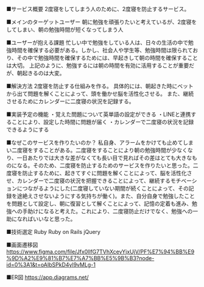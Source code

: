 ■サービス概要
2度寝をしてしまう人のために、2度寝を防止するサービス。

■メインのターゲットユーザー
朝に勉強を頑張りたいと考えているが、2度寝をしてしまい、朝の勉強時間が短くなってしまう人

■ユーザーが抱える課題
忙しい中で勉強をしている人は、日々の生活の中で勉強時間を確保する必要がある。しかし、社会人や学生等、勉強時間は限られており、その中で勉強時間を確保するためには、早起きして朝の時間を確保することは大切。
上記のように、勉強するには朝の時間を有効に活用することが重要だが、朝起きるのは大変。

■解決方法
2度寝を防止する仕組みを作る。
具体的には、朝起きた時にベットから出て問題を解くことによって、頭を働かせ脳を活性化させる。
また、継続させるためにカレンダーに二度寝の状況を記録する。

■実装予定の機能
・覚えた問題について英単語の設定ができる
・LINEと連携することにより、設定した時間に問題が届く
・カレンダーで二度寝の状況を記録できるようにする

■なぜこのサービスを作りたいのか？
私自身、アラームをかけても止めてしまい二度寝をすることがある。二度寝をすることにより朝の勉強時間が少なくなり、一日あたりでは大きな差がなくても長い目で見ればその差はとても大きなものになる。そのため、二度寝を防止するためのサービスを作りたいと思った。二度寝を防止するために、起きてすぐに問題を解くことによって、脳を活性化させ、カレンダーで二度寝の状況を把握できることによって、継続するモチベーションにつながるようにした(二度寝していない期間が続くことによって、その記録を途絶えさせないようにする気持ちが働く)。また、自分自身で勉強したことを問題として設定し、朝に復習として解くことによって、記憶の定着も進み、勉強への手助けになると考えた。これにより、二度寝防止だけでなく、勉強への一助になればいいなと思った。

■技術選定
Ruby
Ruby on Rails
jQuery

■画面遷移図
https://www.figma.com/file/Jfx0llfG7TVhXcevYjxUjV/PF%E7%94%BB%E9%9D%A2%E9%81%B7%E7%A7%BB%E5%9B%B3?node-id=0%3A1&t=oAIbSPkD4yl9vMLg-1

■ER図
https://app.diagrams.net/